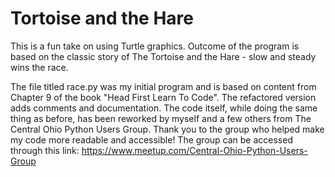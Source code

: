 # Tortoise and the Hare
This is a fun take on using Turtle graphics. Outcome of the program is based on the classic story of
The Tortoise and the Hare - slow and steady wins the race. 

The file titled race.py was my initial program and is based on content from Chapter 9 of the book "Head First Learn To Code". The refactored version adds comments and documentation. The code itself, while doing the same thing as before, has been reworked by myself and a few others from The Central Ohio Python Users Group. Thank you to the group who helped make my code more readable and accessible! The group can be accessed through this link: https://www.meetup.com/Central-Ohio-Python-Users-Group
